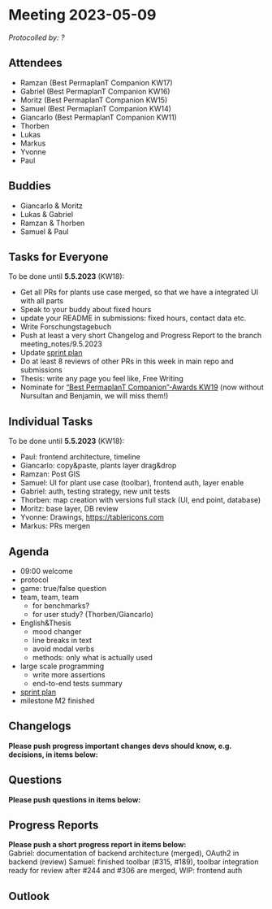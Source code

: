 # Meeting 2023-05-09

_Protocolled by: ?_

## Attendees

- Ramzan (Best PermaplanT Companion KW17)
- Gabriel (Best PermaplanT Companion KW16)
- Moritz (Best PermaplanT Companion KW15)
- Samuel (Best PermaplanT Companion KW14)
- Giancarlo (Best PermaplanT Companion KW11)
- Thorben
- Lukas
- Markus
- Yvonne
- Paul

## Buddies

- Giancarlo & Moritz
- Lukas & Gabriel
- Ramzan & Thorben
- Samuel & Paul

## Tasks for Everyone

To be done until **5.5.2023** (KW18):

- Get all PRs for plants use case merged, so that we have a integrated UI with all parts
- Speak to your buddy about fixed hours
- update your README in submissions: fixed hours, contact data etc.
- Write Forschungstagebuch
- Push at least a very short Changelog and Progress Report to the branch meeting_notes/9.5.2023
- Update [sprint plan](https://github.com/orgs/ElektraInitiative/projects/4/)
- Do at least 8 reviews of other PRs in this week in main repo and submissions
- Thesis: write any page you feel like, Free Writing
- Nominate for [“Best PermaplanT Companion”-Awards KW19](https://nextcloud.markus-raab.org/nextcloud/index.php/apps/polls/vote/15)
  (now without Nursultan and Benjamin, we will miss them!)

## Individual Tasks

To be done until **5.5.2023** (KW18):

- Paul: frontend architecture, timeline
- Giancarlo: copy&paste, plants layer drag&drop
- Ramzan: Post GIS
- Samuel: UI for plant use case (toolbar), frontend auth, layer enable
- Gabriel: auth, testing strategy, new unit tests
- Thorben: map creation with versions full stack (UI, end point, database)
- Moritz: base layer, DB review
- Yvonne: Drawings, https://tablericons.com
- Markus: PRs mergen

## Agenda

- 09:00 welcome
- protocol
- game: true/false question
- team, team, team
  - for benchmarks?
  - for user study? (Thorben/Giancarlo)
- English&Thesis
  - mood changer
  - line breaks in text
  - avoid modal verbs
  - methods: only what is actually used
- large scale programming
  - write more assertions
  - end-to-end tests summary
- [sprint plan](https://github.com/orgs/ElektraInitiative/projects/4/)
- milestone M2 finished

## Changelogs

**Please push progress important changes devs should know, e.g. decisions, in items below:**

## Questions

**Please push questions in items below:**

## Progress Reports

**Please push a short progress report in items below:**  
Gabriel: documentation of backend architecture (merged), OAuth2 in backend (review)
Samuel: finished toolbar (#315, #189), toolbar integration ready for review after #244 and #306 are merged, WIP: frontend auth

## Outlook
